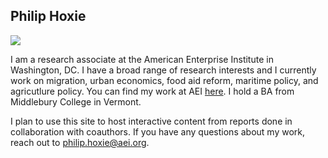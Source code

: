 ## Philip Hoxie

![](https://media-exp1.licdn.com/dms/image/C4E03AQEJ8gn2-_aa9A/profile-displayphoto-shrink_200_200/0?e=1589414400&v=beta&t=vSrcgu2hhZAayCoBtYMAk_fW5mLwUmTxWYJkcdAx5cs)

I am a research associate at the American Enterprise Institute in Washington, DC. I have a broad range of research interests and I currently work on migration, urban economics, food aid reform, maritime policy, and agricutlure policy. You can find my work at AEI [here](https://www.aei.org/profile/phil-hoxie/). I hold a BA from Middlebury College in Vermont. 

I plan to use this site to host interactive content from reports done in collaboration with coauthors. If you have any questions about my work, reach out to philip.hoxie@aei.org. 
